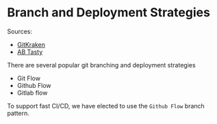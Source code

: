 # Branch and Deployment Strategies

Sources:
- [GitKraken](https://www.gitkraken.com/learn/git/best-practices/git-branch-strategy)
- [AB Tasty](https://www.abtasty.com/blog/git-branching-strategies/#trunk-based-development)

There are several popular git branching and deployment strategies
- Git Flow
- Github Flow
- Gitlab flow

To support fast CI/CD, we have elected to use the `Github Flow` branch pattern.